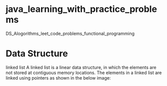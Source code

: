 # java_learning_with_practice_problems
 DS_Alogorithms_leet_code_problems_functional_programming

# Data Structure
 linked list 
 A linked list is a linear data structure, in which the elements are not stored at contiguous memory locations. The elements in a linked list are linked using pointers as shown in the below image:
